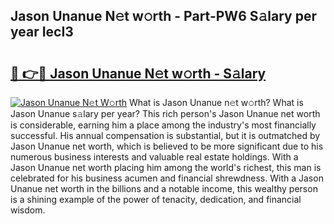 ## Jason Unanue N𝚎t w𝚘rth - Part-PW6 S𝚊lary per year IecI3

# <h2><a href="http://gc0k8xz.nevu.top/?p=Jason+Unanue">🔗 👉🔴 Jason Unanue N𝚎t w𝚘rth - S𝚊lary</a></h2>

[![Jason Unanue N𝚎t W𝚘rth](https://i.imgur.com/Oavwk0R.jpeg)](http://gc0k8xz.nevu.top/?p=Jason+Unanue)
What is Jason Unanue n𝚎t w𝚘rth? What is Jason Unanue s𝚊lary per year?
This rich person's Jason Unanue net worth is considerable, earning him a place among the industry's most financially successful. His annual compensation is substantial, but it is outmatched by Jason Unanue net worth, which is believed to be more significant due to his numerous business interests and valuable real estate holdings. With a Jason Unanue net worth placing him among the world's richest, this man is celebrated for his business acumen and financial shrewdness. With a Jason Unanue net worth in the billions and a notable income, this wealthy person is a shining example of the power of tenacity, dedication, and financial wisdom.
